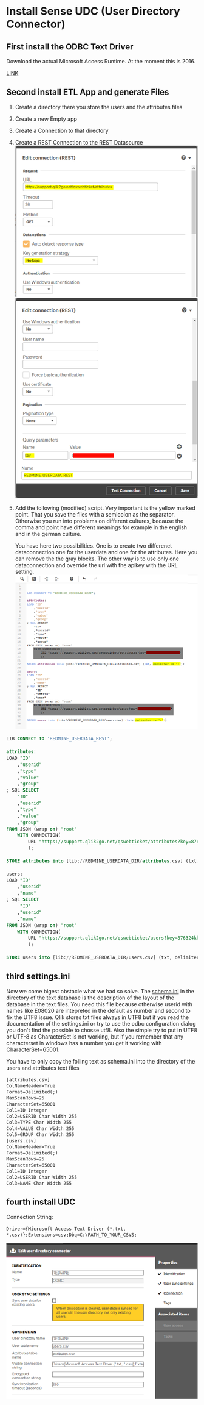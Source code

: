 # Install Sense UDC (User Directory Connector)

## First install the ODBC Text Driver

Download the actual Microsoft Access Runtime.
At the moment this is 2016.

[LINK](https://www.microsoft.com/de-DE/download/details.aspx?id=50040)

## Second install ETL App and generate Files

1. Create a directory there you store the users and the attributes files
2. Create a new Empty app
3. Create a Connection to that directory
4. Create a REST Connection to the REST Datasource
   ![REST1](images/screenshot_sense_udc_restconnection1.png)
   ![REST2](images/screenshot_sense_udc_restconnection2.png)
5. Add the following (modified) script.
   Very important is the yellow marked point. That you save the files
   with a semicolon as the separator. Otherwise you run into problems
   on different cultures, because the comma and point have different
   meanings for example in the english and in the german culture.
   
   You have here two possibilities. One is to create two differenet
   dataconnection one for the userdata and one for the attributes.
   Here you can remove the the gray blocks. The other way is to use
   only one dataconnection and override the url with the apikey with
   the URL setting.
   ![SCRIPT](images/screenshot_sense_udc_script.png)




```SQL
LIB CONNECT TO 'REDMINE_USERDATA_REST';

attributes:
LOAD "ID"
	,"userid"
	,"type"
    ,"value"
	,"group"
; SQL SELECT 
	"ID"
	,"userid"
	,"type"
	,"value"
	,"group"
FROM JSON (wrap on) "root"
	WITH CONNECTION(
    	URL "https://support.qlik2go.net/qswebticket/attributes?key=876324kkjhsadasdASD"
        );

STORE attributes into [lib://REDMINE_USERDATA_DIR/attributes.csv] (txt, delimiter is ';');

users:
LOAD "ID"
	,"userid"
	,"name"
; SQL SELECT 
	 "ID"
	,"userid"
	,"name"
FROM JSON (wrap on) "root"
	WITH CONNECTION(
    	URL "https://support.qlik2go.net/qswebticket/users?key=876324kkjhsadasdASD"
        );

STORE users into [lib://REDMINE_USERDATA_DIR/users.csv] (txt, delimiter is ';');

```

## third settings.ini

Now we come bigest obstacle what we had so solve.
The [schema.ini](https://msdn.microsoft.com/en-us/library/ms709353(v=vs.85).aspx) in the directory
of the text database is the description of the layout of the database in the text files.
You need this file because otherwise userid with names like E08020 are intepreted in
the default as number and second to fix the UTF8 issue. Qlik stores txt files always in
UTF8 but if you read the documentation of the settings.ini or try to use the odbc
configuration dialog you don't find the possible to chosse utf8. Also the simple try
to put in UTF8 or UTF-8 as CharacterSet is not working, but if you remember that any
characterset in windows has a number you get it working with CharacterSet=65001.

You have to only copy the folling text as schema.ini into the directory of the users and attributes text files

```
[attributes.csv]
ColNameHeader=True
Format=Delimited(;)
MaxScanRows=25
CharacterSet=65001
Col1=ID Integer
Col2=USERID Char Width 255
Col3=TYPE Char Width 255
Col4=VALUE Char Width 255
Col5=GROUP Char Width 255
[users.csv]
ColNameHeader=True
Format=Delimited(;)
MaxScanRows=25
CharacterSet=65001
Col1=ID Integer
Col2=USERID Char Width 255
Col3=NAME Char Width 255
```


## fourth install UDC

Connection String:
```
Driver={Microsoft Access Text Driver (*.txt, *.csv)};Extensions=csv;Dbq=C:\PATH_TO_YOUR_CSVS;
```
![UDC](images/screenshot_sense_udc_connection.png)
